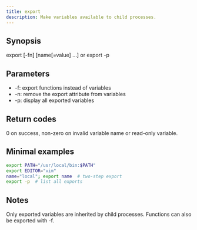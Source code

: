 ```yaml
---
title: export
description: Make variables available to child processes.
---
```


## Synopsis
export [-fn] [name[=value] ...] or export -p

## Parameters
- -f: export functions instead of variables
- -n: remove the export attribute from variables
- -p: display all exported variables

## Return codes
0 on success, non-zero on invalid variable name or read-only variable.

## Minimal examples
```bash
export PATH="/usr/local/bin:$PATH"
export EDITOR="vim"
name="local"; export name  # two-step export
export -p  # list all exports
```

## Notes
Only exported variables are inherited by child processes. Functions can also be exported with -f.
